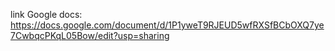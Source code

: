 link Google docs:
https://docs.google.com/document/d/1P1yweT9RJEUD5wfRXSfBCbOXQ7ye7CwbqcPKqL05Bow/edit?usp=sharing
